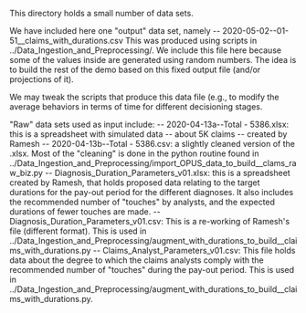 
This directory holds a small number of data sets.

We have included here one "output" data set, namely
-- 2020-05-02--01-51__claims_with_durations.csv
This was produced using scripts in ../Data_Ingestion_and_Preprocessing/.  We include this file here because some of the values inside are generated using random numbers.  The idea is to build the rest of the demo based on this fixed output file (and/or projections of it).

We may tweak the scripts that produce this data file (e.g., to modify the average behaviors in terms of time for different decisioning stages.


"Raw" data sets used as input include:
-- 2020-04-13a--Total - 5386.xlsx: this is a spreadsheet with simulated data -- about 5K claims -- created by Ramesh
-- 2020-04-13b--Total - 5386.csv: a slightly cleaned version of the .xlsx.  Most of the "cleaning" is done in the python routine found in ../Data_Ingestion_and_Preprocessing/import_OPUS_data_to_build__clams_raw_biz.py
-- Diagnosis_Duration_Parameters_v01.xlsx: this is a spreadsheet created by Ramesh, that holds proposed data relating to the target durations for the pay-out period for the different diagnoses.  It also includes the recommended number of "touches" by analysts, and the expected durations of fewer touches are made.
-- Diagnosis_Duration_Parameters_v01.csv: This is a re-working of Ramesh's file (different format).  This is used in ../Data_Ingestion_and_Preprocessing/augment_with_durations_to_build__claims_with_durations.py
-- Claims_Analyst_Parameters_v01.csv: This file holds data about the degree to which the claims analysts comply with the recommended number of "touches" during the pay-out period.  This is used in ../Data_Ingestion_and_Preprocessing/augment_with_durations_to_build__claims_with_durations.py.

